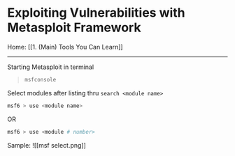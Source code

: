 # Exploiting Vulnerabilities with Metasploit Framework

Home: [[1. (Main) Tools You Can Learn]]

---

Starting Metasploit in terminal

> ```bash
> msfconsole
> ```

Select modules after listing thru ```search <module name>```

```bash
msf6 > use <module name>
```
OR
```bash
msf6 > use <module # number>
```

Sample:
![[msf select.png]]
